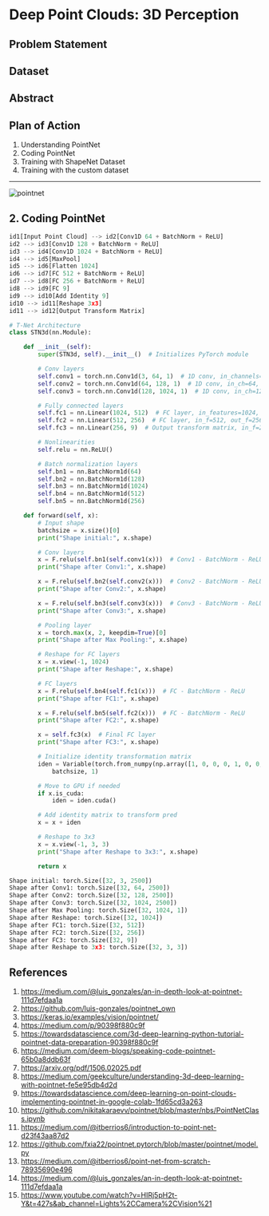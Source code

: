 # Deep Point Clouds: 3D Perception

## Problem Statement

## Dataset

## Abstract

## Plan of Action
1. Understanding PointNet
2. Coding PointNet
3. Training with ShapeNet Dataset
4. Training with the custom dataset

-----------------


![pointnet](https://github.com/yudhisteer/Deep-Point-Clouds-3D-Perception/assets/59663734/f54fd8a0-901c-4743-ac91-a47303888b70)






## 2. Coding PointNet

```python
id1[Input Point Cloud] --> id2[Conv1D 64 + BatchNorm + ReLU]
id2 --> id3[Conv1D 128 + BatchNorm + ReLU]
id3 --> id4[Conv1D 1024 + BatchNorm + ReLU] 
id4 --> id5[MaxPool]
id5 --> id6[Flatten 1024]
id6 --> id7[FC 512 + BatchNorm + ReLU]
id7 --> id8[FC 256 + BatchNorm + ReLU]
id8 --> id9[FC 9]
id9 --> id10[Add Identity 9]
id10 --> id11[Reshape 3x3]
id11 --> id12[Output Transform Matrix]
```

```python
# T-Net Architecture
class STN3d(nn.Module):

    def __init__(self):
        super(STN3d, self).__init__()  # Initializes PyTorch module

        # Conv layers
        self.conv1 = torch.nn.Conv1d(3, 64, 1)  # 1D conv, in_channels=3, out_channels=64, kernel_size=1
        self.conv2 = torch.nn.Conv1d(64, 128, 1)  # 1D conv, in_ch=64, out_ch=128, kernel=1
        self.conv3 = torch.nn.Conv1d(128, 1024, 1)  # 1D conv, in_ch=128, out_ch=1024, kernel=1

        # Fully connected layers
        self.fc1 = nn.Linear(1024, 512)  # FC layer, in_features=1024, out_features=512
        self.fc2 = nn.Linear(512, 256)  # FC layer, in_f=512, out_f=256
        self.fc3 = nn.Linear(256, 9)  # Output transform matrix, in_f=256, out_f=9

        # Nonlinearities
        self.relu = nn.ReLU()

        # Batch normalization layers
        self.bn1 = nn.BatchNorm1d(64)
        self.bn2 = nn.BatchNorm1d(128)
        self.bn3 = nn.BatchNorm1d(1024)
        self.bn4 = nn.BatchNorm1d(512)
        self.bn5 = nn.BatchNorm1d(256)

    def forward(self, x):
        # Input shape
        batchsize = x.size()[0]
        print("Shape initial:", x.shape)

        # Conv layers
        x = F.relu(self.bn1(self.conv1(x)))  # Conv1 - BatchNorm - ReLU
        print("Shape after Conv1:", x.shape)

        x = F.relu(self.bn2(self.conv2(x)))  # Conv2 - BatchNorm - ReLU
        print("Shape after Conv2:", x.shape)

        x = F.relu(self.bn3(self.conv3(x)))  # Conv3 - BatchNorm - ReLU
        print("Shape after Conv3:", x.shape)

        # Pooling layer
        x = torch.max(x, 2, keepdim=True)[0]
        print("Shape after Max Pooling:", x.shape)

        # Reshape for FC layers
        x = x.view(-1, 1024)
        print("Shape after Reshape:", x.shape)

        # FC layers
        x = F.relu(self.bn4(self.fc1(x)))  # FC - BatchNorm - ReLU
        print("Shape after FC1:", x.shape)

        x = F.relu(self.bn5(self.fc2(x)))  # FC - BatchNorm - ReLU
        print("Shape after FC2:", x.shape)

        x = self.fc3(x)  # Final FC layer
        print("Shape after FC3:", x.shape)

        # Initialize identity transformation matrix
        iden = Variable(torch.from_numpy(np.array([1, 0, 0, 0, 1, 0, 0, 0, 1]).astype(np.float32))).view(1, 9).repeat(
            batchsize, 1)

        # Move to GPU if needed
        if x.is_cuda:
            iden = iden.cuda()

        # Add identity matrix to transform pred
        x = x + iden

        # Reshape to 3x3
        x = x.view(-1, 3, 3)
        print("Shape after Reshape to 3x3:", x.shape)

        return x
```




```python
Shape initial: torch.Size([32, 3, 2500])
Shape after Conv1: torch.Size([32, 64, 2500])
Shape after Conv2: torch.Size([32, 128, 2500])
Shape after Conv3: torch.Size([32, 1024, 2500])
Shape after Max Pooling: torch.Size([32, 1024, 1])
Shape after Reshape: torch.Size([32, 1024])
Shape after FC1: torch.Size([32, 512])
Shape after FC2: torch.Size([32, 256])
Shape after FC3: torch.Size([32, 9])
Shape after Reshape to 3x3: torch.Size([32, 3, 3])
```





## References
1. https://medium.com/@luis_gonzales/an-in-depth-look-at-pointnet-111d7efdaa1a
2. https://github.com/luis-gonzales/pointnet_own
3. https://keras.io/examples/vision/pointnet/
4. https://medium.com/p/90398f880c9f
5. https://towardsdatascience.com/3d-deep-learning-python-tutorial-pointnet-data-preparation-90398f880c9f
6. https://medium.com/deem-blogs/speaking-code-pointnet-65b0a8ddb63f
7. https://arxiv.org/pdf/1506.02025.pdf
8. https://medium.com/geekculture/understanding-3d-deep-learning-with-pointnet-fe5e95db4d2d
9. https://towardsdatascience.com/deep-learning-on-point-clouds-implementing-pointnet-in-google-colab-1fd65cd3a263
10. https://github.com/nikitakaraevv/pointnet/blob/master/nbs/PointNetClass.ipynb
11. https://medium.com/@itberrios6/introduction-to-point-net-d23f43aa87d2
12. https://github.com/fxia22/pointnet.pytorch/blob/master/pointnet/model.py
13. https://medium.com/@itberrios6/point-net-from-scratch-78935690e496
14. https://medium.com/@luis_gonzales/an-in-depth-look-at-pointnet-111d7efdaa1a
15. https://www.youtube.com/watch?v=HIRj5pH2t-Y&t=427s&ab_channel=Lights%2CCamera%2CVision%21
